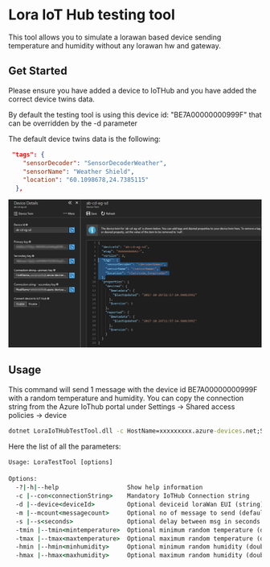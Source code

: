 # Lora IoT Hub testing tool

This tool allows you to simulate a lorawan based device sending temperature and humidity without any lorawan hw and gateway. 

## Get Started

Please ensure you have added a device to IoTHub and you have added the correct device twins data.

By default the testing tool is using this device id: "BE7A00000000999F" that can be overridden  by the -d parameter

The default device twins data is the following:

```json
 "tags": {
    "sensorDecoder": "SensorDecoderWeather",
    "sensorName": "Weather Shield",
    "location": "60.1098678,24.7385115"
  },
```


![Device Twin - Add Tags](../images/DeviceTwinAddTags.png)


## Usage

This command will send 1 message with the device id BE7A00000000999F with a random temperature and humidity. You can copy the connection string from the Azure IoThub portal under Settings -> Shared access policies -> device

```cmd
dotnet LoraIoTHubTestTool.dll -c HostName=xxxxxxxxx.azure-devices.net;SharedAccessKeyName=device;SharedAccessKey=XXXXXXXXXXXXXXXXXXXXXXXXXXXX
```

Here the list of all the parameters:

```cmd
Usage: LoraTestTool [options]

Options:
  -?|-h|--help                   Show help information
  -c |--con<connectionString>    Mandatory IoTHub Connection string
  -d |--device<deviceId>         Optional deviceid loraWan EUI (string)
  -m |--mcount<messagecount>     Optional no of message to send (default 1)
  -s |--s<seconds>               Optional delay between msg in seconds (default 10)
  -tmin |--tmin<mintemperature>  Optional minimum random temperature (double)
  -tmax |--tmax<maxtemperature>  Optional maximum random temperature (double)
  -hmin |--hmin<minhumidity>     Optional minimum random humidity (double)
  -hmax |--hmax<maxhumidity>     Optional maximum random humidity (double)
```





